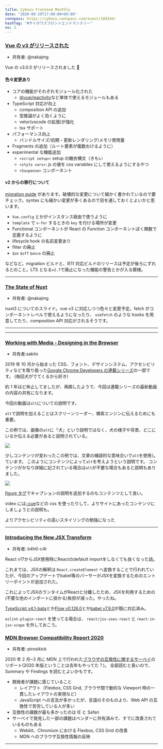 ```yaml
---
title: Cybozu Frontend Monthly
date: "2020-09-29T17:00:00+09:00"
connpass: https://cybozu.connpass.com/event/189244/
hashTag: "#サイボウズフロントエンドマンスリー"
no: 3
---
```


### [Vue の v3 がリリースされた](https://github.com/vuejs/vue-next/releases/tag/v3.0.0)

- 共有者: @nakajmg

Vue の v3.0.0 がリリースされました 👏

#### 色々変更あり

- コアの機能がそれぞれモジュール化された
  - [@vue/reactivity](https://github.com/vuejs/vue-next/tree/master/packages/reactivity#readme)など単体で使えるモジュールもある
- TypeScript 対応が向上
  - composition API の追加
  - 型推論がよく効くように
  - vetur(vscode の拡張)が強化
  - tsx サポート
- パフォーマンス向上
  - バンドルサイズ/初期・更新レンダリング/メモリ使用量
- Fragments の追加（ルート要素が複数おけるように）
- experimental な機能追加
  - `<script setup>`: setup の糖衣構文（きもい
  - `<style vars>`: js の値を css variables にして使えるようにするやつ
  - `<Suspense>` コンポーネント

#### v2 からの移行について

[migration guide](https://v3.vuejs.org/guide/migration/introduction.html) があります。破壊的な変更について細かく書かれているので要チェック。syntax にも細かい変更が多くあるので目を通しておくとよいかと思います。

- `Vue.config` とかがインスタンス経由で使うように
- `template` で `v-for` するときの `key` を付ける場所が変更
- Functional コンポーネントが React の Function コンポーネントぽく関数で定義するように
- lifesycle hook の名前変更あり
- filter の廃止
- `$on` `$off` `$once` の廃止

などなど。migration ビルドと、IE11 対応ビルドのリリースは予定が後ろにずれるとのこと。LTS となる`v2.7`で廃止になった機能の警告とかが入る模様。

---

### [The State of Nuxt](https://nuxtjs.slides.com/atinux/state-of-nuxt-2020)

- 共有者: @nakajmg

nuxt3 についてのスライド。vue v3 に対応しつつ色々と変更予定。fetch がコンポーネントレベルで使えるようになったり、 `useFetch` のような hooks を用意してたり、composition API 対応がされるそうです。

---

---

### [Working with Media - Designing in the Browser](https://youtu.be/F9VCfA6JJ9U)

- 共有者:sakito

2019 年 10 月から始まった CSS、フォント、デザインシステム、アクセシビリティなどを取り扱った[Google Chrome Developers の連載シリーズ](https://www.youtube.com/playlist?list=PLNYkxOF6rcIDI0QtJvW6vKonTxn6azCsD)の一部です。
(毎回犬がでてくるから好き)

約 1 年ほど休止してましたが、再開したようで、今回は連載シリーズの最新動画の内容の共有になります。

今回の動画は`alt`についての説明です。

`alt`で説明を加えることはスクリーンリーダー、検索エンジンに伝えるためにも重要。

この例では、画像の`alt`に「犬」という説明ではなく、犬の様子や背景、どこにいるか伝える必要があると説明されている。

![](https://user-images.githubusercontent.com/15010907/94239718-2bc33700-ff4d-11ea-8b23-edc28de9b4c0.png)

少しコンテンツが変わったこの例では、文章の補語的な意味合いで`alt`を使用しています。
このようにコンテンツによって`alt`を考えようという説明です。
コンテンツがかなり詳細に記されている場合は`alt`が不要な場合もあると説明もありました。

![](https://user-images.githubusercontent.com/15010907/94239746-38e02600-ff4d-11ea-9fb1-93198ab29d73.png)

[figure タグ](https://developer.mozilla.org/ja/docs/Web/HTML/Element/figure)でキャプションの説明を追加するのもコンテンツとして良い。

video には[::cue](https://developer.mozilla.org/en-US/docs/Web/CSS/::cue)などの css を使ったりして、よりサイトにあったコンテンツにしましょうとの説明も。

よりアクセシビリティの高いスタイリングの勉強になった

---

### [Introducing the New JSX Transform](https://reactjs.org/blog/2020/09/22/introducing-the-new-jsx-transform.html)

- 共有者: b4h0-c4t

React v17からJSX使用時にReactのdefalult importをしなくても良くなった話。

これまでは、JSXの解釈は `React.createElement` へ変換することで行われていたが、今回のアップデートでbabel等のパーサーがJSXを変換するためのエントリーポイントが追加された。

これによってJSXのランタイムがReactと分離したため、JSXを利用するための(不要な他のインポートに掛かる)負担が減った。やったね。

[TypeScript v4.1-bata](https://devblogs.microsoft.com/typescript/announcing-typescript-4-1-beta/#jsx-factories)とか[Flow v0.126.0](https://github.com/facebook/flow/releases/tag/v0.126.0)とか[babel v7.9.0](https://babeljs.io/blog/2020/03/16/7.9.0#a-new-jsx-transform-11154httpsgithubcombabelbabelpull11154)が既に対応済み。

`eslint-plugin-react` を使ってる場合は、 `react/jsx-uses-react` と `react-in-jsx-scope` を外しておこう。

### [MDN Browser Compatibility Report 2020](https://mdn-web-dna.s3-us-west-2.amazonaws.com/MDN-Browser-Compatibility-Report-2020.pdf)

- 共有者: pirosikick

2020 年 2 月~3 月に MDN 上で行われた[ブラウザの互換性に関するサーベイ](https://qsurvey.mozilla.com/s3/4f853f5f79cc)のリポート(2020 年版ということは去年もやってた？)。
全部読むと長いので、Summary や Findings を読むとよいかもです。

- 開発者が課題に感じていること
  - レイアウト（Flexbox, CSS Grid, ブラウザ間で動的な Viewport 時の一貫したレイアウトの実現など）
  - JavaScript への言及が多かったが、言語のそのものより、Web API の互換性で苦労している人が多い
- 互換性の課題が最も多かったのは IE と Safari
- サーベイで発見した一部の課題はベンダーに共有済みで、すでに改善されているものもある
  - Webkit、Chromium における Flexbox, CSS Grid の改善
  - MDN へのブラウザ互換性情報の反映

---
